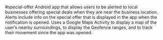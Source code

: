 #special-offer
Android app that allows users to be alerted to local businesses offering special deals when they are near the
business location. Alerts include info on the special offer that is displayed in the app when the notification is opened.
Uses a Google Maps Activity to display a map of the user’s nearby surroundings, to display the
Geofence ranges, and to track their movement since the app was opened.
